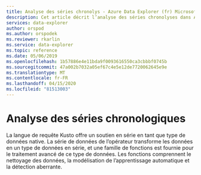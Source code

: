 ```yaml
---
title: Analyse des séries chronolys - Azure Data Explorer (fr) Microsoft Docs
description: Cet article décrit l’analyse des séries chronolyses dans Azure Data Explorer.
services: data-explorer
author: orspod
ms.author: orspodek
ms.reviewer: rkarlin
ms.service: data-explorer
ms.topic: reference
ms.date: 05/06/2019
ms.openlocfilehash: 1b57886e4e11bda9f0093616550ca3cbbbf0745b
ms.sourcegitcommit: 47a002b7032a05ef67c4e5e12de7720062645e9e
ms.translationtype: MT
ms.contentlocale: fr-FR
ms.lasthandoff: 04/15/2020
ms.locfileid: "81513003"
---
```

# <a name="time-series-analysis"></a>Analyse des séries chronologiques 

La langue de requête Kusto offre un soutien en série en tant que type de données native.
La série de données de l’opérateur transforme les données en un type de données en série, et une famille de fonctions est fournie pour le traitement avancé de ce type de données. Les fonctions comprennent le nettoyage des données, la modélisation de l’apprentissage automatique et la détection aberrante.